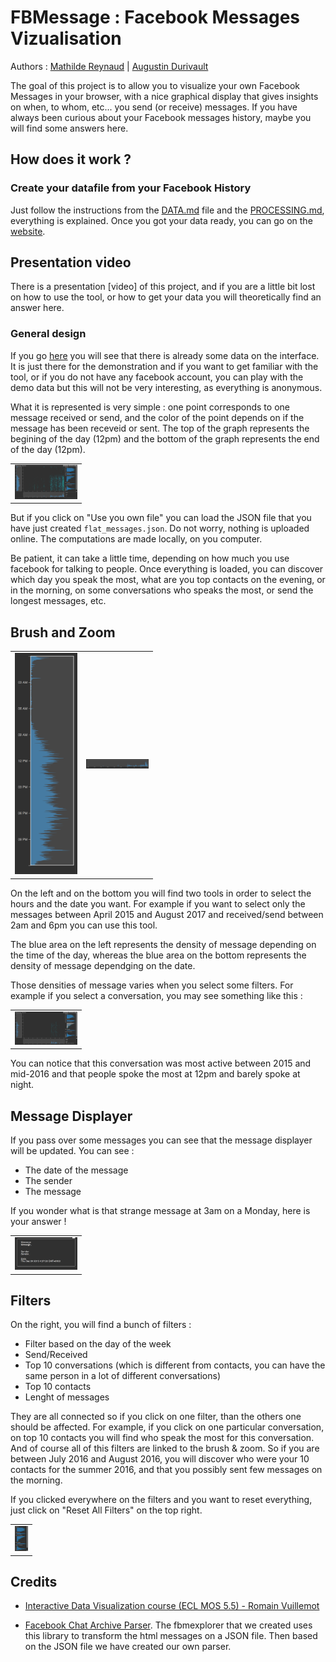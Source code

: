 # FBMessage : Facebook Messages Vizualisation

Authors : [Mathilde Reynaud](https://github.com/MathReynaud) | [Augustin Durivault](https://github.com/adurivault) 

The goal of this project is to allow you to visualize your own Facebook Messages in your browser, with a nice graphical display that gives insights on when, to whom, etc... you send (or receive) messages. If you have always been curious about your Facebook messages
history, maybe you will find some answers here.

## How does it work ? 

### Create your datafile from your Facebook History
Just follow the instructions from the <a href="/DATA.md"> DATA.md</a> file and the <a href="/PROCESSING.md"> PROCESSING.md</a>, everything is explained. Once you got your data ready, you can go on the [website](https://mathreynaud.github.io). 

## Presentation video

There is a presentation [video] of this project, and if you are a little bit lost on how to use the tool, or how to get your data
you will theoretically find an answer here. 

### General design

If you go [here](https://mathreynaud.github.io) you will see that there is already some data on the interface. It is just there for
the demonstration and if you want to get familiar with the tool, or if you do not have any facebook account, you can
play with the demo data but this will not be very interesting, as everything is anonymous.

What it is represented is very simple : one point corresponds to one message received or send, and the color of the point depends on if the message has been receveid or sent. The top of the graph represents the begining of the day (12pm) and the bottom of the graph represents the end of the day (12pm).

<table border="0">
  <tr>
    <td>
      <img src="img/1-presentation.png" style="width: 100px;">
    </td>
  </tr>
</table>

But if you click on "Use you own file" you can load the JSON file that you have just created ``flat_messages.json``.
Do not worry, nothing is uploaded online. The computations are made locally, on you computer.

Be patient, it can take a little time, depending on how much you use facebook for talking to people.
Once everything is loaded, you can discover which day you speak the most, what are you top contacts on the evening, or 
in the morning, on some conversations who speaks the most, or send the longest messages, etc.

## Brush and Zoom

<table border="0">
  <tr>
    <td>
      <img src="img/2-presentation.png" style="width: 100px;">
    </td>
    <td>
      <img src="img/3-presentation.png" style="width: 100px;">
    </td>
  </tr>
</table>

On the left and on the bottom you will find two tools in order to select the hours and the date you want. For example if you want to select only the messages between April 2015 and August 2017 and received/send between 2am and 6pm you can use this tool.

The blue area on the left represents the density of message depending on the time of the day, whereas the blue area on the bottom represents the density of message dependging on the date.

Those densities of message varies when you select some filters. For example if you select a conversation, you may see something like this :

<table border="0">
  <tr>
    <td>
      <img src="img/4-presentation.png" style="width: 100px;">
    </td>
  </tr>
</table>

You can notice that this conversation was most active between 2015 and mid-2016 and that people spoke the most at 12pm and barely spoke at night.

## Message Displayer 

If you pass over some messages you can see that the message displayer will be updated. You can see :
- The date of the message
- The sender
- The message

If you wonder what is that strange message at 3am on a Monday, here is your answer !

<table border="0">
  <tr>
    <td>
      <img src="img/5-presentation.png" style="width: 100px;">
    </td>
  </tr>
</table>

## Filters 

On the right, you will find a bunch of filters :
- Filter based on the day of the week
- Send/Received
- Top 10 conversations (which is different from contacts, you can have the same person in a lot of different conversations)
- Top 10 contacts
- Lenght of messages 

They are all connected so if you click on one filter, than the others one should be affected.
For example, if you click on one particular conversation, on top 10 contacts you will find who speak the most for this conversation.
And of course all of this filters are linked to the brush & zoom. So if you are between July 2016 and August 2016, you will discover who were your 10 contacts for the summer 2016, and that you possibly sent few messages on the morning.

If you clicked everywhere on the filters and you want to reset everything, just click on "Reset All Filters" on the top right.
<table border="0">
  <tr>
    <td>
      <img src="img/6-presentation.png" style="height: 40px;">
    </td>
  </tr>
</table>

## Credits

- [Interactive Data Visualization course (ECL MOS 5.5) - Romain Vuillemot](https://github.com/LyonDataViz/MOS5.5-Dataviz)

- [Facebook Chat Archive Parser](https://github.com/ownaginatious/fbchat-archive-parser). The fbmexplorer that we created uses this library to transform the html messages on a JSON file. Then based on the JSON file we have created our own parser.
